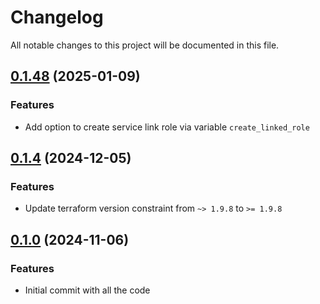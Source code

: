 # Changelog

All notable changes to this project will be documented in this file.
## [0.1.48]() (2025-01-09)
### Features
* Add option to create service link role via variable `create_linked_role`
## [0.1.4]() (2024-12-05)
### Features
* Update terraform version constraint from `~> 1.9.8` to `>= 1.9.8` 

## [0.1.0]() (2024-11-06)
### Features
* Initial commit with all the code

